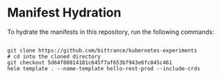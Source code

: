 
# Manifest Hydration

To hydrate the manifests in this repository, run the following commands:

```shell

git clone https://github.com/bittrance/kubernetes-experiments
# cd into the cloned directory
git checkout 5d64f80814181c645f7af653bf943e6fc845c461
helm template . --name-template hello-rest-prod --include-crds
```
